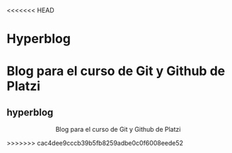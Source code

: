 <<<<<<< HEAD
# Hyperblog
Blog para el curso de Git y Github de Platzi
=======
## hyperblog
<p align="center">Blog para el curso de Git y Github de Platzi</p>
>>>>>>> cac4dee9cccb39b5fb8259adbe0c0f6008eede52
